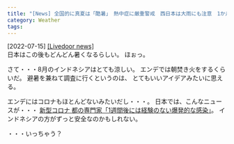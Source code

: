 ```yaml
---
title: "[News] 全国的に真夏は「酷暑」　熱中症に厳重警戒　西日本は大雨にも注意　1か月予報 ---エンデに調査を兼ねて避暑に行ってしまおうかな"
category: Weather
tags: 
---
```


[2022-07-15] [[Livedoor news]](https://news.livedoor.com/article/detail/22502358/)  
 日本はこの後もどんどん暑くなるらしい。
ほぉっ。

 さて・・・8月のインドネシアはとても涼しい。
エンデでは朝焚き火をするくらいだ。
避暑を兼ねて調査に行くというのは、
とてもいいアイデアみたいに思える。

 エンデにはコロナもほとんどないみたいだし・・・。
日本では、こんなニュースが・・・
[新型コロナ 都の専門家「1週間後には経験のない爆発的な感染」](https://www3.nhk.or.jp/news/html/20220714/k10013717341000.html)。
インドネシアの方がずっと安全なのかもしれない。

 ・・・いっちゃう？

